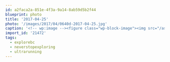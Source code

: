 ```yaml
---
id: a2faca2a-851e-4f3a-9a14-8ab59d5b2f44
blueprint: photo
title: '2017-04-25'
photo: '/images/2017/04/0640d-2017-04-25.jpg'
caption: '<!-- wp:image --><figure class="wp-block-image"><img src="/assets/images/2017/04/0640d-2017-04-25.jpg" /></figure><!-- /wp:image --><!-- wp:paragraph --><p>Starting to feel ready for the 50k races this season. The 100k-ers? Not so sure about those yet.. #neverstopexploring #ultrarunning #explorebc</p><!-- /wp:paragraph -->'
import_id: '21472'
tags:
  - explorebc
  - neverstopexploring
  - ultrarunning
---
```

